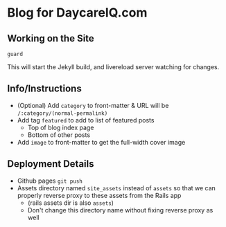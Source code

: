 Blog for DaycareIQ.com
======================

## Working on the Site ##

`guard`

This will start the Jekyll build, and livereload server watching for changes.

## Info/Instructions ##

- (Optional) Add `category` to front-matter & URL will be `/:category/(normal-permalink)`
- Add tag `featured` to add to list of featured posts
    + Top of blog index page
    + Bottom of other posts
- Add `image` to front-matter to get the full-width cover image

## Deployment Details ##

- Github pages `git push`
- Assets directory named `site_assets` instead of `assets` so that we can properly reverse proxy to these assets from the Rails app 
    - (rails assets dir is also `assets`)
    - Don't change this directory name without fixing reverse proxy as well
